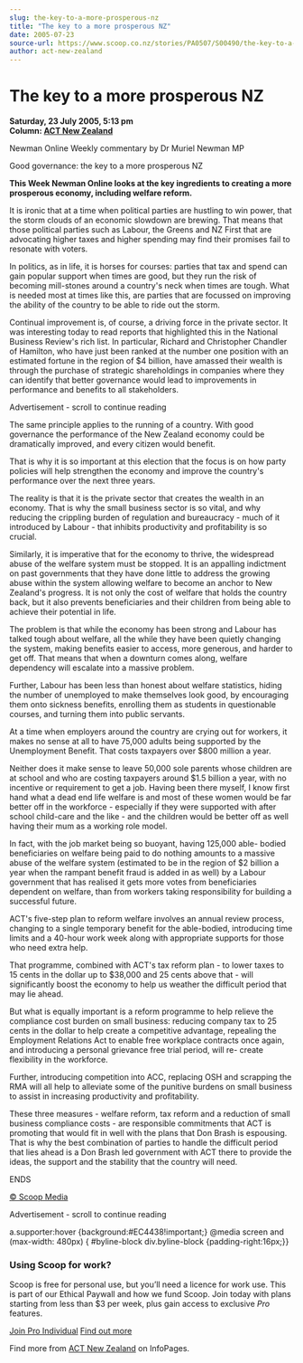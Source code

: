 ```yaml
---
slug: the-key-to-a-more-prosperous-nz
title: "The key to a more prosperous NZ"
date: 2005-07-23
source-url: https://www.scoop.co.nz/stories/PA0507/S00490/the-key-to-a-more-prosperous-nz.htm
author: act-new-zealand
---
```

The key to a more prosperous NZ
===============================

**Saturday, 23 July 2005, 5:13 pm**  
**Column: [ACT New Zealand](https://info.scoop.co.nz/ACT_New_Zealand)**

Newman Online Weekly commentary by Dr Muriel Newman MP

Good governance: the key to a more prosperous NZ

**This Week Newman Online looks at the key ingredients to creating a more prosperous economy, including welfare reform.**

It is ironic that at a time when political parties are hustling to win power, that the storm clouds of an economic slowdown are brewing. That means that those political parties such as Labour, the Greens and NZ First that are advocating higher taxes and higher spending may find their promises fail to resonate with voters.

In politics, as in life, it is horses for courses: parties that tax and spend can gain popular support when times are good, but they run the risk of becoming mill-stones around a country's neck when times are tough. What is needed most at times like this, are parties that are focussed on improving the ability of the country to be able to ride out the storm.

Continual improvement is, of course, a driving force in the private sector. It was interesting today to read reports that highlighted this in the National Business Review's rich list. In particular, Richard and Christopher Chandler of Hamilton, who have just been ranked at the number one position with an estimated fortune in the region of $4 billion, have amassed their wealth is through the purchase of strategic shareholdings in companies where they can identify that better governance would lead to improvements in performance and benefits to all stakeholders.

Advertisement - scroll to continue reading





The same principle applies to the running of a country. With good governance the performance of the New Zealand economy could be dramatically improved, and every citizen would benefit.

That is why it is so important at this election that the focus is on how party policies will help strengthen the economy and improve the country's performance over the next three years.

The reality is that it is the private sector that creates the wealth in an economy. That is why the small business sector is so vital, and why reducing the crippling burden of regulation and bureaucracy - much of it introduced by Labour - that inhibits productivity and profitability is so crucial.

Similarly, it is imperative that for the economy to thrive, the widespread abuse of the welfare system must be stopped. It is an appalling indictment on past governments that they have done little to address the growing abuse within the system allowing welfare to become an anchor to New Zealand's progress. It is not only the cost of welfare that holds the country back, but it also prevents beneficiaries and their children from being able to achieve their potential in life.

The problem is that while the economy has been strong and Labour has talked tough about welfare, all the while they have been quietly changing the system, making benefits easier to access, more generous, and harder to get off. That means that when a downturn comes along, welfare dependency will escalate into a massive problem.

Further, Labour has been less than honest about welfare statistics, hiding the number of unemployed to make themselves look good, by encouraging them onto sickness benefits, enrolling them as students in questionable courses, and turning them into public servants.

At a time when employers around the country are crying out for workers, it makes no sense at all to have 75,000 adults being supported by the Unemployment Benefit. That costs taxpayers over $800 million a year.

Neither does it make sense to leave 50,000 sole parents whose children are at school and who are costing taxpayers around $1.5 billion a year, with no incentive or requirement to get a job. Having been there myself, I know first hand what a dead end life welfare is and most of these women would be far better off in the workforce - especially if they were supported with after school child-care and the like - and the children would be better off as well having their mum as a working role model.

In fact, with the job market being so buoyant, having 125,000 able- bodied beneficiaries on welfare being paid to do nothing amounts to a massive abuse of the welfare system (estimated to be in the region of $2 billion a year when the rampant benefit fraud is added in as well) by a Labour government that has realised it gets more votes from beneficiaries dependent on welfare, than from workers taking responsibility for building a successful future.

ACT's five-step plan to reform welfare involves an annual review process, changing to a single temporary benefit for the able-bodied, introducing time limits and a 40-hour work week along with appropriate supports for those who need extra help.

That programme, combined with ACT's tax reform plan - to lower taxes to 15 cents in the dollar up to $38,000 and 25 cents above that - will significantly boost the economy to help us weather the difficult period that may lie ahead.

But what is equally important is a reform programme to help relieve the compliance cost burden on small business: reducing company tax to 25 cents in the dollar to help create a competitive advantage, repealing the Employment Relations Act to enable free workplace contracts once again, and introducing a personal grievance free trial period, will re- create flexibility in the workforce.

Further, introducing competition into ACC, replacing OSH and scrapping the RMA will all help to alleviate some of the punitive burdens on small business to assist in increasing productivity and profitability.

These three measures - welfare reform, tax reform and a reduction of small business compliance costs - are responsible commitments that ACT is promoting that would fit in well with the plans that Don Brash is espousing. That is why the best combination of parties to handle the difficult period that lies ahead is a Don Brash led government with ACT there to provide the ideas, the support and the stability that the country will need.

ENDS  

[© Scoop Media](http://www.scoop.co.nz/about/terms.html)  

Advertisement - scroll to continue reading



a.supporter:hover {background:#EC4438!important;} @media screen and (max-width: 480px) { #byline-block div.byline-block {padding-right:16px;}}

### Using Scoop for work?

Scoop is free for personal use, but you’ll need a licence for work use. This is part of our Ethical Paywall and how we fund Scoop. Join today with plans starting from less than $3 per week, plus gain access to exclusive _Pro_ features.  
  
[Join Pro Individual](https://pro.scoop.co.nz/Individual/?from=ProIn24) [Find out more](https://pro.scoop.co.nz/using-scoop-for-work/?from=ProIn24)

Find more from [ACT New Zealand](https://info.scoop.co.nz/ACT_New_Zealand) on InfoPages.
